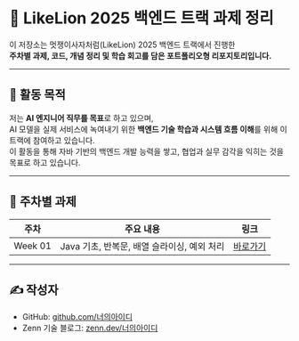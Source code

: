 # 🦁 LikeLion 2025 백엔드 트랙 과제 정리

이 저장소는 멋쟁이사자처럼(LikeLion) 2025 백엔드 트랙에서 진행한  
**주차별 과제, 코드, 개념 정리 및 학습 회고를 담은 포트폴리오형 리포지토리입니다.**

---

## 🎯 활동 목적

저는 **AI 엔지니어 직무를 목표**로 하고 있으며,  
AI 모델을 실제 서비스에 녹여내기 위한 **백엔드 기술 학습과 시스템 흐름 이해**를 위해 이 트랙에 참여하고 있습니다.  
이 활동을 통해 자바 기반의 백엔드 개발 능력을 쌓고, 협업과 실무 감각을 익히는 것을 목표로 하고 있습니다.

---

## 📁 주차별 과제

| 주차 | 주요 내용 | 링크 |
|------|-----------|------|
| Week 01 | Java 기초, 반복문, 배열 슬라이싱, 예외 처리 | [바로가기](./Assignments/Week01/README.md) |

---

## ✍️ 작성자

- GitHub: [github.com/너의아이디](https://github.com/너의아이디)
- Zenn 기술 블로그: [zenn.dev/너의아이디](https://zenn.dev/너의아이디)
